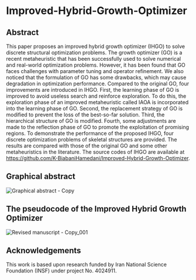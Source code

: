 # Improved-Hybrid-Growth-Optimizer


## Abstract
This paper proposes an improved hybrid growth optimizer (IHGO) to solve discrete structural optimization problems. The growth optimizer (GO) is a recent metaheuristic that has been successfully used to solve numerical and real-world optimization problems. However, it has been found that GO faces challenges with parameter tuning and operator refinement. We also noticed that the formulation of GO has some drawbacks, which may cause degradation in optimization performance. Compared to the original GO, four improvements are introduced in IHGO. First, the learning phase of GO is improved to avoid useless search and reinforce exploration. To do this, the exploration phase of an improved metaheuristic called IAOA is incorporated into the learning phase of GO. Second, the replacement strategy of GO is modified to prevent the loss of the best-so-far solution. Third, the hierarchical structure of GO is modified. Fourth, some adjustments are made to the reflection phase of GO to promote the exploitation of promising regions. To demonstrate the performance of the proposed IHGO, four discrete optimization problems of skeletal structures are provided. The results are compared with those of the original GO and some other metaheuristics in the literature. The source codes of IHGO are available at https://github.com/K-BiabaniHamedani/Improved-Hybrid-Growth-Optimizer.


## Graphical abstract
![Graphical abstract - Copy](https://github.com/K-BiabaniHamedani/Improved-Hybrid-Growth-Optimizer/assets/174060155/f0de2c14-09b6-428e-b3b1-715c38c264dc)


## The pseudocode of the Improved Hybrid Growth Optimizer
![Revised manuscript - Copy_001](https://github.com/K-BiabaniHamedani/Improved-Hybrid-Growth-Optimizer/assets/174060155/e5250d67-12f2-4c53-b9c7-c43bd2612a3a)


## Acknowledgements
This work is based upon research funded by Iran National Science Foundation (INSF) under project No. 4024911. 
